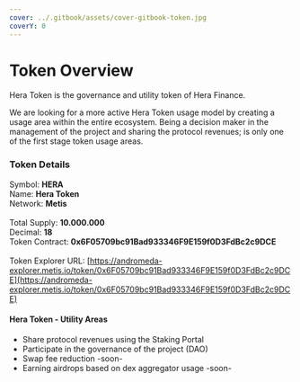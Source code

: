 ```yaml
---
cover: ../.gitbook/assets/cover-gitbook-token.jpg
coverY: 0
---
```


# Token Overview

Hera Token is the governance and utility token of Hera Finance.

We are looking for a more active Hera Token usage model by creating a usage area within the entire ecosystem. Being a decision maker in the management of the project and sharing the protocol revenues; is only one of the first stage token usage areas.

### Token Details

Symbol: **HERA**\
Name: **Hera Token**\
Network: **Metis**\
\
Total Supply: **10.000.000**\
Decimal: **18**\
Token Contract: **0x6F05709bc91Bad933346F9E159f0D3FdBc2c9DCE**\
\
Token Explorer URL: [https://andromeda-explorer.metis.io/token/0x6F05709bc91Bad933346F9E159f0D3FdBc2c9DCE](https://andromeda-explorer.metis.io/token/0x6F05709bc91Bad933346F9E159f0D3FdBc2c9DCE)

#### Hera Token - Utility Areas

* Share protocol revenues using the Staking Portal
* Participate in the governance of the project (DAO)
* Swap fee reduction -soon-
* Earning airdrops based on dex aggregator usage -soon-
